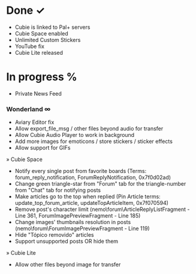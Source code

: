 # **Done ✓** #

* Cubie is linked to Pal+ servers
* Cubie Space enabled
* Unlimited Custom Stickers
* YouTube fix
* Cubie Lite released

# **In progress** % #

* Private News Feed

### Wonderland ∞ ###

* Aviary Editor fix
* Allow export_file_msg / other files beyond audio for transfer
* Allow Cubie Audio Player to work in background
* Add more images for emoticons / store stickers / sticker effects
* Allow support for GIFs

» Cubie Space

* Notify every single post from favorite boards
(Terms: forum_reply_notification, ForumReplyNotification, 0x7f0d02ad)
* Change green triangle-star from "Forum" tab for the triangle-number from "Chat" tab for notifying posts
* Make articles go to the top when replied
(Pin Article terms: update_top_forum_article, updateTopArticleItem, 0x7f070594)
* Remove post's character limit
(nemo\forum\ArticleReplyListFragment - Line 361, ForumImagePreviewFragment - Line 185)
* Change images' thumbnails resolution in posts
(nemo\forum\ForumImagePreviewFragment - Line 119)
* Hide "Tópico removido" articles
* Support unsupported posts OR hide them

» Cubie Lite

* Allow other files beyond image for transfer